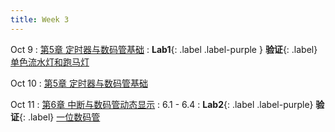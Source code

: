 ```yaml
---
title: Week 3
---
```


Oct 9
: [第5章 定时器与数码管基础](http://106.14.133.181/2025%E7%A7%8B%E5%8D%95%E7%89%87%E6%9C%BA%E5%8E%9F%E7%90%86%E4%B8%8E%E5%BA%94%E7%94%A8/%E8%AF%BE%E4%BB%B6%E7%AC%AC5%E7%AB%A0%20%E5%AE%9A%E6%97%B6%E5%99%A8%E4%B8%8E%E6%95%B0%E7%A0%81%E7%AE%A1%E5%9F%BA%E7%A1%80/index.html)
: **Lab1**{: .label .label-purple } **验证**{: .label} [单色流水灯和跑马灯](../labs/lab1-单色流水灯和跑马灯.pdf)

Oct 10
: [第5章 定时器与数码管基础](http://106.14.133.181/2025%E7%A7%8B%E5%8D%95%E7%89%87%E6%9C%BA%E5%8E%9F%E7%90%86%E4%B8%8E%E5%BA%94%E7%94%A8/%E8%AF%BE%E4%BB%B6%E7%AC%AC5%E7%AB%A0%20%E5%AE%9A%E6%97%B6%E5%99%A8%E4%B8%8E%E6%95%B0%E7%A0%81%E7%AE%A1%E5%9F%BA%E7%A1%80/index.html)

Oct 11
: [第6章 中断与数码管动态显示](http://106.14.133.181/2025%E7%A7%8B%E5%8D%95%E7%89%87%E6%9C%BA%E5%8E%9F%E7%90%86%E4%B8%8E%E5%BA%94%E7%94%A8/%E8%AF%BE%E4%BB%B6%E7%AC%AC6%E7%AB%A0%20%E4%B8%AD%E6%96%AD%E4%B8%8E%E6%95%B0%E7%A0%81%E7%AE%A1%E5%8A%A8%E6%80%81%E6%98%BE%E7%A4%BA/index.html)
  : 6.1 - 6.4
: **Lab2**{: .label .label-purple} **验证**{: .label} [一位数码管](../labs/lab2-一位数码管.pdf)
